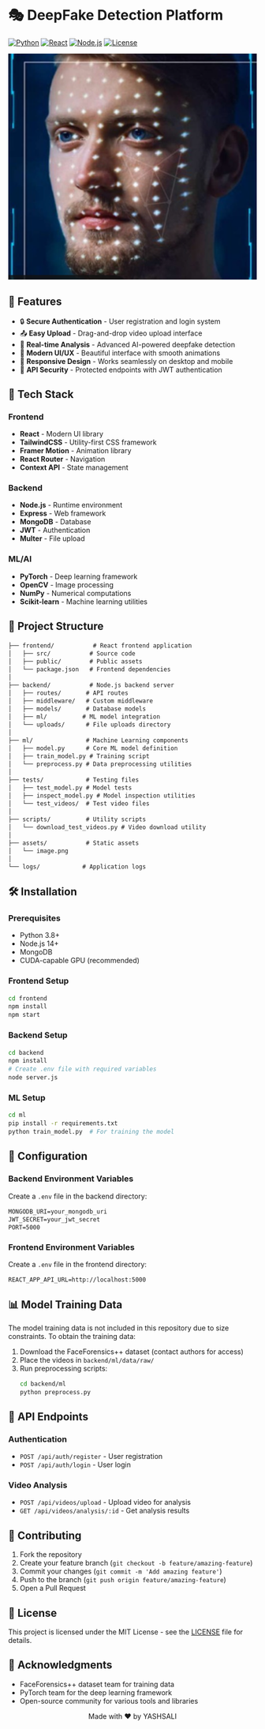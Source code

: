 # 🎭 DeepFake Detection Platform

[![Python](https://img.shields.io/badge/Python-3.8%2B-blue.svg)](https://www.python.org/downloads/)
[![React](https://img.shields.io/badge/React-18.0%2B-61dafb.svg)](https://reactjs.org/)
[![Node.js](https://img.shields.io/badge/Node.js-14.0%2B-green.svg)](https://nodejs.org/)
[![License](https://img.shields.io/badge/License-MIT-yellow.svg)](https://opensource.org/licenses/MIT)

<div align="center">
  <img src="assets/image.png" alt="DeepFake Detection Demo" width="600"/>
</div>

## 🌟 Features

- 🔒 **Secure Authentication** - User registration and login system
- 📤 **Easy Upload** - Drag-and-drop video upload interface
- 🤖 **Real-time Analysis** - Advanced AI-powered deepfake detection
- 🎨 **Modern UI/UX** - Beautiful interface with smooth animations
- 📱 **Responsive Design** - Works seamlessly on desktop and mobile
- 🔐 **API Security** - Protected endpoints with JWT authentication

## 🚀 Tech Stack

### Frontend
- **React** - Modern UI library
- **TailwindCSS** - Utility-first CSS framework
- **Framer Motion** - Animation library
- **React Router** - Navigation
- **Context API** - State management

### Backend
- **Node.js** - Runtime environment
- **Express** - Web framework
- **MongoDB** - Database
- **JWT** - Authentication
- **Multer** - File upload

### ML/AI
- **PyTorch** - Deep learning framework
- **OpenCV** - Image processing
- **NumPy** - Numerical computations
- **Scikit-learn** - Machine learning utilities

## 📂 Project Structure

```
├── frontend/           # React frontend application
│   ├── src/           # Source code
│   ├── public/        # Public assets
│   └── package.json   # Frontend dependencies
│
├── backend/           # Node.js backend server
│   ├── routes/       # API routes
│   ├── middleware/   # Custom middleware
│   ├── models/       # Database models
│   ├── ml/          # ML model integration
│   └── uploads/      # File uploads directory
│
├── ml/               # Machine Learning components
│   ├── model.py      # Core ML model definition
│   ├── train_model.py # Training script
│   └── preprocess.py # Data preprocessing utilities
│
├── tests/            # Testing files
│   ├── test_model.py # Model tests
│   ├── inspect_model.py # Model inspection utilities
│   └── test_videos/  # Test video files
│
├── scripts/          # Utility scripts
│   └── download_test_videos.py # Video download utility
│
├── assets/           # Static assets
│   └── image.png
│
└── logs/            # Application logs

```

## 🛠️ Installation

### Prerequisites
- Python 3.8+
- Node.js 14+
- MongoDB
- CUDA-capable GPU (recommended)

### Frontend Setup
```bash
cd frontend
npm install
npm start
```

### Backend Setup
```bash
cd backend
npm install
# Create .env file with required variables
node server.js
```

### ML Setup
```bash
cd ml
pip install -r requirements.txt
python train_model.py  # For training the model
```

## 🔧 Configuration

### Backend Environment Variables
Create a `.env` file in the backend directory:
```env
MONGODB_URI=your_mongodb_uri
JWT_SECRET=your_jwt_secret
PORT=5000
```

### Frontend Environment Variables
Create a `.env` file in the frontend directory:
```env
REACT_APP_API_URL=http://localhost:5000
```

## 📊 Model Training Data

The model training data is not included in this repository due to size constraints. To obtain the training data:

1. Download the FaceForensics++ dataset (contact authors for access)
2. Place the videos in `backend/ml/data/raw/`
3. Run preprocessing scripts:
   ```bash
   cd backend/ml
   python preprocess.py
   ```

## 🔌 API Endpoints

### Authentication
- `POST /api/auth/register` - User registration
- `POST /api/auth/login` - User login

### Video Analysis
- `POST /api/videos/upload` - Upload video for analysis
- `GET /api/videos/analysis/:id` - Get analysis results

## 🤝 Contributing

1. Fork the repository
2. Create your feature branch (`git checkout -b feature/amazing-feature`)
3. Commit your changes (`git commit -m 'Add amazing feature'`)
4. Push to the branch (`git push origin feature/amazing-feature`)
5. Open a Pull Request

## 📝 License

This project is licensed under the MIT License - see the [LICENSE](LICENSE) file for details.

## 🙏 Acknowledgments

- FaceForensics++ dataset team for training data
- PyTorch team for the deep learning framework
- Open-source community for various tools and libraries


<div align="center">
  Made with ❤️ by YASHSALI
</div>
